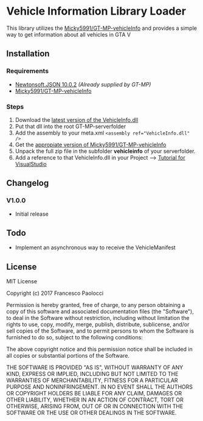 # Vehicle Information Library Loader
This library utilizes the [Micky5991/GT-MP-vehicleInfo](https://github.com/Micky5991/GT-MP-vehicleInfo) and provides a simple way to get information about all vehicles in GTA V

## Installation
### Requirements
* [Newtonsoft.JSON 10.0.2](https://www.nuget.org/packages/Newtonsoft.Json/10.0.2) *(Already supplied by GT-MP)*
* [Micky5991/GT-MP-vehicleInfo](https://github.com/Micky5991/GT-MP-vehicleInfo/releases)

### Steps
1. Download the [latest version of the VehicleInfo.dll](https://github.com/Micky5991/VehicleInfoLoader/releases/latest) 
2. Put that dll into the root GT-MP-serverfolder
3. Add the assembly to your meta.xml `<assembly ref="VehicleInfo.dll" />`
4. Get the [appropiate version of Micky5991/GT-MP-vehicleInfo](https://github.com/Micky5991/GT-MP-vehicleInfo/releases)
5. Unpack the full zip file in the subfolder **vehicleinfo** of your serverfolder.
6. Add a reference to that VehicleInfo.dll in your Project --> [Tutorial for VisualStudio](https://msdn.microsoft.com/en-us/library/wkze6zky.aspx)

## Changelog

### V1.0.0
* Initial release

## Todo
* Implement an asynchronous way to receive the VehicleManifest

## License
MIT License

Copyright (c) 2017 Francesco Paolocci

Permission is hereby granted, free of charge, to any person obtaining a copy
of this software and associated documentation files (the "Software"), to deal
in the Software without restriction, including without limitation the rights
to use, copy, modify, merge, publish, distribute, sublicense, and/or sell
copies of the Software, and to permit persons to whom the Software is
furnished to do so, subject to the following conditions:

The above copyright notice and this permission notice shall be included in all
copies or substantial portions of the Software.

THE SOFTWARE IS PROVIDED "AS IS", WITHOUT WARRANTY OF ANY KIND, EXPRESS OR
IMPLIED, INCLUDING BUT NOT LIMITED TO THE WARRANTIES OF MERCHANTABILITY,
FITNESS FOR A PARTICULAR PURPOSE AND NONINFRINGEMENT. IN NO EVENT SHALL THE
AUTHORS OR COPYRIGHT HOLDERS BE LIABLE FOR ANY CLAIM, DAMAGES OR OTHER
LIABILITY, WHETHER IN AN ACTION OF CONTRACT, TORT OR OTHERWISE, ARISING FROM,
OUT OF OR IN CONNECTION WITH THE SOFTWARE OR THE USE OR OTHER DEALINGS IN THE
SOFTWARE.
